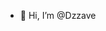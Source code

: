 - 👋 Hi, I’m @Dzzave

<!---
Dzzave/Dzzave is a ✨ special ✨ repository because its `README.md` (this file) appears on your GitHub profile.
You can click the Preview link to take a look at your changes.
--->
